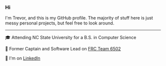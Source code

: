 ### Hi
I'm Trevor, and this is my GitHub profile. The majority of stuff here is just messy personal projects, but feel free to look around.

-----

🎓 Attending NC State University for a B.S. in Computer Science

🤖 Former Captain and Software Lead on [FRC Team 6502](https://6502.team)

💼 I'm on [LinkedIn](https://www.linkedin.com/in/trevor-nelson-a730411a0/)
